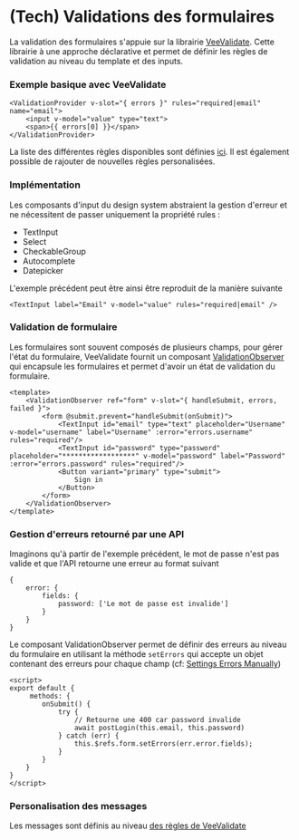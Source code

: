 # (Tech) Validations des formulaires

La validation des formulaires s'appuie sur la librairie [VeeValidate](https://logaretm.github.io/vee-validate/overview.html). Cette librairie à une approche déclarative et permet de définir les règles de validation au niveau du template et des inputs.

### Exemple basique avec VeeValidate

<FormValidation-Example />

```
<ValidationProvider v-slot="{ errors }" rules="required|email" name="email">
    <input v-model="value" type="text">
    <span>{{ errors[0] }}</span>
</ValidationProvider>
```

La liste des différentes règles disponibles sont définies [ici](https://logaretm.github.io/vee-validate/guide/rules.html#importing-the-rules). Il est également possible de rajouter de nouvelles règles personalisées.

### Implémentation

Les composants d'input du design system abstraient la gestion d'erreur et ne nécessitent de passer uniquement la propriété rules :
- TextInput
- Select
- CheckableGroup
- Autocomplete
- Datepicker  
  

L'exemple précédent peut être ainsi être reproduit de la manière suivante

<FormValidation-Example2 />

```
<TextInput label="Email" v-model="value" rules="required|email" />
```

### Validation de formulaire

Les formulaires sont souvent composés de plusieurs champs, pour gérer l'état du formulaire, VeeValidate fournit un composant [ValidationObserver](https://logaretm.github.io/vee-validate/api/validation-observer.html#scoped-slot-props) qui encapsule les formulaires et permet d'avoir un état de validation du formulaire.

```
<template>
    <ValidationObserver ref="form" v-slot="{ handleSubmit, errors, failed }">
        <form @submit.prevent="handleSubmit(onSubmit)">
            <TextInput id="email" type="text" placeholder="Username" v-model="username" label="Username" :error="errors.username" rules="required"/>
            <TextInput id="password" type="password" placeholder="******************" v-model="password" label="Password" :error="errors.password" rules="required"/>
            <Button variant="primary" type="submit">
                Sign in
            </Button>
        </form>
    </ValidationObserver> 
</template>

```

### Gestion d'erreurs retourné par une API

Imaginons qu'à partir de l'exemple précédent, le mot de passe n'est pas valide et que l'API retourne une erreur au format suivant

```
{
    error: {
        fields: {
            password: ['Le mot de passe est invalide']
        }
    }
}
```

Le composant ValidationObserver permet de définir des erreurs au niveau du formulaire en utilisant la méthode `setErrors` qui accepte un objet contenant des erreurs pour chaque champ (cf: [Settings Errors Manually](https://logaretm.github.io/vee-validate/advanced/server-side-validation.html#setting-errors-manually))

```
<script>
export default {
     methods: {
        onSubmit() {
            try {
                // Retourne une 400 car password invalide
                await postLogin(this.email, this.password)
            } catch (err) {
                this.$refs.form.setErrors(err.error.fields);
            }
        }
    }
}
</script>
```



### Personalisation des messages

Les messages sont définis au niveau [des règles de VeeValidate](https://logaretm.github.io/vee-validate/guide/basics.html#messages) 

 



